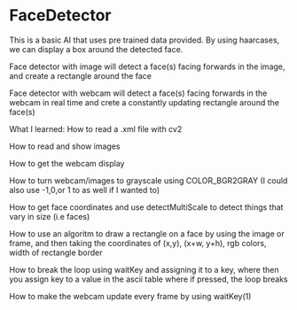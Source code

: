 # FaceDetector
This is a basic AI that uses pre trained data provided. By using haarcases, we can display a box around the detected face.

Face detector with image will detect a face(s) facing forwards in the image, and create a rectangle around the face

Face detector with webcam will detect a face(s) facing forwards in the webcam in real time and crete a constantly updating rectangle around the face(s)

What I learned:
How to read a .xml file with cv2

How to read and show images 

How to get the webcam display 

How to turn webcam/images to grayscale using COLOR_BGR2GRAY (I could also use -1,0,or 1 to as well if I wanted to)

How to get face coordinates and use detectMultiScale to detect things that vary in size (i.e faces)

How to use an algoritm to draw a rectangle on a face by using the image or frame, and then taking the coordinates of (x,y), (x+w, y+h), rgb colors, width of rectangle border

How to break the loop using waitKey and assigning it to a key, where then you assign key to a value in the ascii table where if pressed, the loop breaks

How to make the webcam update every frame by using waitKey(1)
